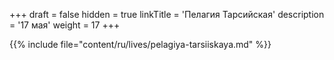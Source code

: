 +++
draft = false
hidden = true
linkTitle = 'Пелагия Тарсийская'
description = '17 мая'
weight = 17
+++

{{% include file="content/ru/lives/pelagiya-tarsiiskaya.md" %}}
